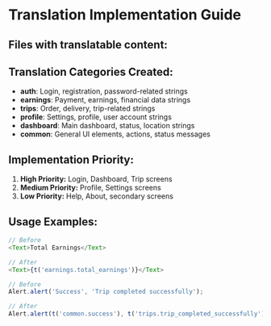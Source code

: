 # Translation Implementation Guide

## Files with translatable content:



## Translation Categories Created:

- **auth**: Login, registration, password-related strings
- **earnings**: Payment, earnings, financial data strings  
- **trips**: Order, delivery, trip-related strings
- **profile**: Settings, profile, user account strings
- **dashboard**: Main dashboard, status, location strings
- **common**: General UI elements, actions, status messages

## Implementation Priority:

1. **High Priority:** Login, Dashboard, Trip screens
2. **Medium Priority:** Profile, Settings screens  
3. **Low Priority:** Help, About, secondary screens

## Usage Examples:

```typescript
// Before
<Text>Total Earnings</Text>

// After  
<Text>{t('earnings.total_earnings')}</Text>
```

```typescript
// Before
Alert.alert('Success', 'Trip completed successfully');

// After
Alert.alert(t('common.success'), t('trips.trip_completed_successfully'));
```
